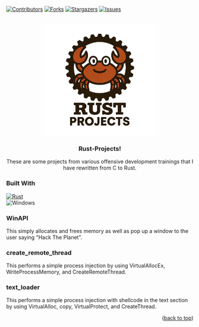 <a id="readme-top"></a>

[![Contributors][contributors-shield]][contributors-url]
[![Forks][forks-shield]][forks-url]
[![Stargazers][stars-shield]][stars-url]
[![Issues][issues-shield]][issues-url]

<!-- PROJECT LOGO -->
<br />
<div align="center">
  <a href="https://github.com/inev89/rust-projects">
    <img src="logo.png" alt="Logo" width="300" height="300">
  </a>

<h3 align="center">Rust-Projects!</h3>
  <p align="center">
    These are some projects from various offensive development trainings that I have rewritten from C to Rust.
  </p>
</div>

### Built With
[![Rust][Rust]][rust-url]
<br>
![Windows]

### WinAPI
This simply allocates and frees memory as well as pop up a window to the user saying "Hack The Planet".

### create_remote_thread
This performs a simple process injection by using VirtualAllocEx, WriteProcessMemory, and CreateRemoteThread.

### text_loader
This performs a simple process injection with shellcode in the text section by using VirtualAlloc, copy, VirtualProtect, and CreateThread.

<p align="right">(<a href="#readme-top">back to top</a>)</p>

<!-- MARKDOWN LINKS & IMAGES -->
<!-- https://www.markdownguide.org/basic-syntax/#reference-style-links -->
[contributors-shield]: https://img.shields.io/github/contributors/inev89/rust-projects.svg?style=for-the-badge
[contributors-url]: https://github.com/inev89/rust-projects/graphs/contributors
[forks-shield]: https://img.shields.io/github/forks/inev89/rust-projects.svg?style=for-the-badge
[forks-url]: https://github.com/inev89/rust-projects/network/members
[stars-shield]: https://img.shields.io/github/stars/inev89/rust-projects.svg?style=for-the-badge
[stars-url]: https://github.com/inev89/rust-projects/stargazers
[issues-shield]: https://img.shields.io/github/issues/inev89/rust-projects.svg?style=for-the-badge
[issues-url]: https://github.com/inev89/rust-projects/issues
[rust]: https://shields.io/badge/-Rust-3776AB?style=flat&logo=rust
[rust-url]: https://rust-lang.org
[Windows]: https://img.shields.io/badge/Windows-3776AB?style=flat&logo=windows